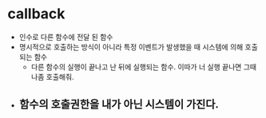 # callback

- 인수로 다른 함수에 전달 된 함수
- 명시적으로 호출하는 방식이 아니라 특정 이벤트가 발생했을 때 시스템에 의해 호출되는 함수
  - 다른 함수의 실행이 끝나고 난 뒤에 실행되는 함수. 이따가 너 실행 끝나면 그때 나좀 호출해줘.
- 함수의 호출권한을 내가 아닌 시스템이 가진다.
  - 

